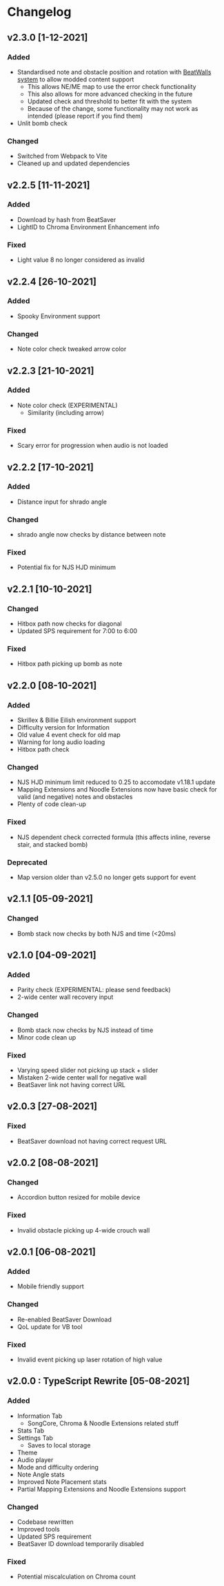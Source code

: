 # Changelog

## v2.3.0 [1-12-2021]

### Added

-   Standardised note and obstacle position and rotation with [BeatWalls system](https://camo.githubusercontent.com/295a4c05e569c99c6bf07cfabda8d80afdec1b7d/68747470733a2f2f692e696d6775722e636f6d2f557a37614944672e706e673d31303078313030) to allow modded content support
    -   This allows NE/ME map to use the error check functionality
    -   This also allows for more advanced checking in the future
    -   Updated check and threshold to better fit with the system
    -   Because of the change, some functionality may not work as intended (please report if you find them)
-   Unlit bomb check

### Changed

-   Switched from Webpack to Vite
-   Cleaned up and updated dependencies

## v2.2.5 [11-11-2021]

### Added

-   Download by hash from BeatSaver
-   LightID to Chroma Environment Enhancement info

### Fixed

-   Light value 8 no longer considered as invalid

## v2.2.4 [26-10-2021]

### Added

-   Spooky Environment support

### Changed

-   Note color check tweaked arrow color

## v2.2.3 [21-10-2021]

### Added

-   Note color check (EXPERIMENTAL)
    -   Similarity (including arrow)

### Fixed

-   Scary error for progression when audio is not loaded

## v2.2.2 [17-10-2021]

### Added

-   Distance input for shrado angle

### Changed

-   shrado angle now checks by distance between note

### Fixed

-   Potential fix for NJS HJD minimum

## v2.2.1 [10-10-2021]

### Changed

-   Hitbox path now checks for diagonal
-   Updated SPS requirement for 7:00 to 6:00

### Fixed

-   Hitbox path picking up bomb as note

## v2.2.0 [08-10-2021]

### Added

-   Skrillex & Billie Eilish environment support
-   Difficulty version for Information
-   Old value 4 event check for old map
-   Warning for long audio loading
-   Hitbox path check

### Changed

-   NJS HJD minimum limit reduced to 0.25 to accomodate v1.18.1 update
-   Mapping Extensions and Noodle Extensions now have basic check for valid (and negative) notes and obstacles
-   Plenty of code clean-up

### Fixed

-   NJS dependent check corrected formula (this affects inline, reverse stair, and stacked bomb)

### Deprecated

-   Map version older than v2.5.0 no longer gets support for event

## v2.1.1 [05-09-2021]

### Changed

-   Bomb stack now checks by both NJS and time (<20ms)

## v2.1.0 [04-09-2021]

### Added

-   Parity check (EXPERIMENTAL: please send feedback)
-   2-wide center wall recovery input

### Changed

-   Bomb stack now checks by NJS instead of time
-   Minor code clean up

### Fixed

-   Varying speed slider not picking up stack + slider
-   Mistaken 2-wide center wall for negative wall
-   BeatSaver link not having correct URL

## v2.0.3 [27-08-2021]

### Fixed

-   BeatSaver download not having correct request URL

## v2.0.2 [08-08-2021]

### Changed

-   Accordion button resized for mobile device

### Fixed

-   Invalid obstacle picking up 4-wide crouch wall

## v2.0.1 [06-08-2021]

### Added

-   Mobile friendly support

### Changed

-   Re-enabled BeatSaver Download
-   QoL update for VB tool

### Fixed

-   Invalid event picking up laser rotation of high value

## v2.0.0 : TypeScript Rewrite [05-08-2021]

### Added

-   Information Tab
    -   SongCore, Chroma & Noodle Extensions related stuff
-   Stats Tab
-   Settings Tab
    -   Saves to local storage
-   Theme
-   Audio player
-   Mode and difficulty ordering
-   Note Angle stats
-   Improved Note Placement stats
-   Partial Mapping Extensions and Noodle Extensions support

### Changed

-   Codebase rewritten
-   Improved tools
-   Updated SPS requirement
-   BeatSaver ID download temporarily disabled

### Fixed

-   Potential miscalculation on Chroma count
